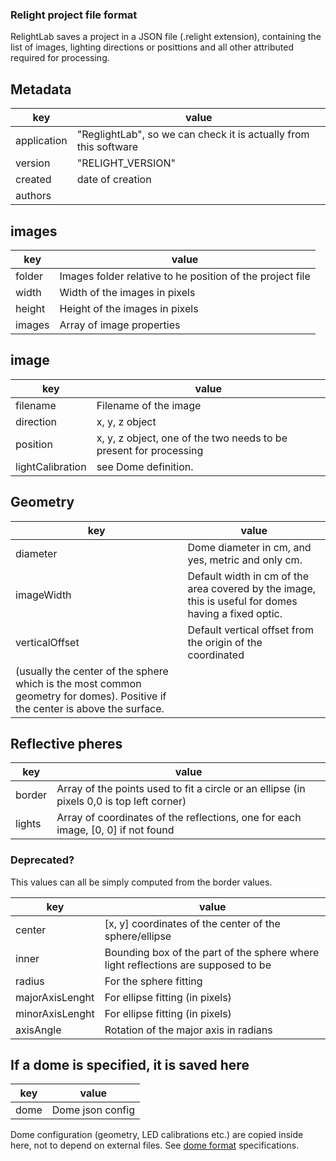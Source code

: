 ### Relight project file format

RelightLab saves a project in a JSON file (.relight extension), containing the list of images,
lighting directions or posittions and all other attributed required for processing.

## Metadata
| key  | value |
| ---- | ---- |
| application | "ReglightLab", so we can check it is actually from this software |
| version | "RELIGHT_VERSION" |
| created | date of creation |
| authors | |

## images
| key | value |
| --- | --- |
| folder | Images folder relative to he position of the project file |
| width | Width of the images in pixels |
| height | Height of the images in pixels |
| images | Array of image properties |

## image

| key | value |
| --- | --- |
| filename | Filename of the image |
| direction | x, y, z object |
| position | x, y, z object, one of the two needs to be present for processing |
| lightCalibration | see Dome definition. |

## Geometry
| key  | value |
| ---- | ---- |
| diameter | Dome diameter in cm, and yes, metric and only cm. |
| imageWidth | Default width in cm of the area covered by the image, this is useful for domes having a fixed optic. |
| verticalOffset | Default vertical offset from the origin of the coordinated 
(usually the center of the sphere which is the most common geometry for domes). Positive if the center is above the surface. |


## Reflective pheres

| key  | value |
| ---- | ---- |
| border| Array of the points used to fit a circle or an ellipse (in pixels 0,0 is top left corner) |
| lights | Array of coordinates of the reflections, one for each image, [0, 0] if not found |

### Deprecated?
This values can all be simply computed from the border values.

| key | value |
| --- | --- |
| center | [x, y] coordinates of the center of the sphere/ellipse |
| inner | Bounding box of the part of the sphere where light reflections are supposed to be |
| radius | For the sphere fitting |
| majorAxisLenght | For ellipse fitting (in pixels) |
| minorAxisLenght | For ellipse fitting (in pixels) |
| axisAngle | Rotation of the major axis in radians |



## If a dome is specified, it is saved here

| key  | value |
| ---- | ---- |
| dome | Dome json config |

Dome configuration (geometry, LED calibrations etc.) are copied inside here, not to depend on external files.
See [dome format](dome_format.md) specifications.
